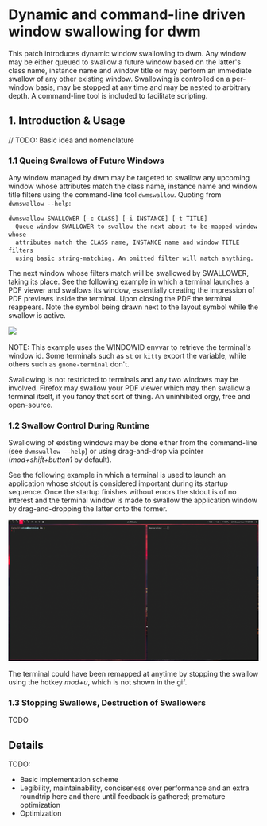 # Dynamic and command-line driven window swallowing for dwm

This patch introduces dynamic window swallowing to dwm. Any window may be
either queued to swallow a future window based on the latter's class name,
instance name and window title or may perform an immediate swallow of any other
existing window. Swallowing is controlled on a per-window basis, may be stopped
at any time and may be nested to arbitrary depth. A command-line tool is
included to facilitate scripting.

## 1. Introduction & Usage

// TODO: Basic idea and nomenclature

### 1.1 Queing Swallows of Future Windows

Any window managed by dwm may be targeted to swallow any upcoming window whose
attributes match the class name, instance name and window title filters using
the command-line tool `dwmswallow`. Quoting from `dwmswallow --help`:

```
dwmswallow SWALLOWER [-c CLASS] [-i INSTANCE] [-t TITLE]
  Queue window SWALLOWER to swallow the next about-to-be-mapped window whose
  attributes match the CLASS name, INSTANCE name and window TITLE filters
  using basic string-matching. An omitted filter will match anything.
```

The next window whose filters match will be swallowed by SWALLOWER, taking its
place. See the following example in which a terminal launches a PDF viewer and
swallows its window, essentially creating the impression of PDF previews inside
the terminal. Upon closing the PDF the terminal reappears. Note the symbol
being drawn next to the layout symbol while the swallow is active.

![](demo.gif)

NOTE: This example uses the WINDOWID envvar to retrieve the terminal's window
id. Some terminals such as `st` or `kitty` export the variable, while others
such as `gnome-terminal` don't.

Swallowing is not restricted to terminals and any two windows may be involved.
Firefox may swallow your PDF viewer which may then swallow a terminal itself,
if you fancy that sort of thing. An uninhibited orgy, free and open-source.

### 1.2 Swallow Control During Runtime

Swallowing of existing windows may be done either from the command-line (see
`dwmswallow --help`) or using drag-and-drop via pointer (*mod+shift+button1* by
default).

See the following example in which a terminal is used to launch an application
whose stdout is considered important during its startup sequence. Once the
startup finishes without errors the stdout is of no interest and the terminal
window is made to swallow the application window by drag-and-dropping the
latter onto the former.

![](demo2.gif)

The terminal could have been remapped at anytime by stopping the swallow using
the hotkey *mod+u*, which is not shown in the gif.

### 1.3 Stopping Swallows, Destruction of Swallowers

TODO

## Details

TODO:
- Basic implementation scheme
- Legibility, maintainability, conciseness over performance and an extra
  roundtrip here and there until feedback is gathered; premature optimization
- Optimization